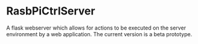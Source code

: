 # RasbPiCtrlServer
A flask webserver which allows for actions to be executed on the server environment by a web application. The current version is a beta prototype.
